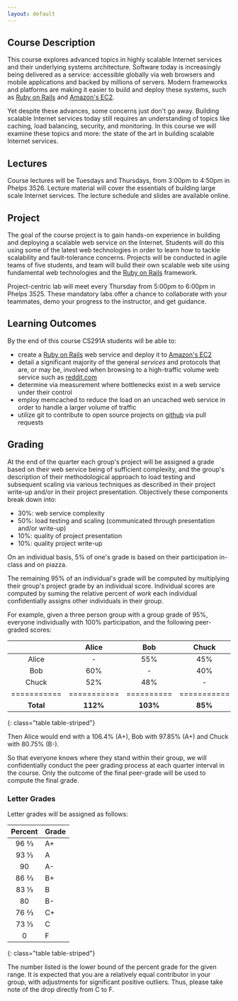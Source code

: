 ```yaml
---
layout: default
---
```


## Course Description

This course explores advanced topics in highly scalable Internet services and
their underlying systems architecture. Software today is increasingly being
delivered as a service: accessible globally via web browsers and mobile
applications and backed by millions of servers. Modern frameworks and platforms
are making it easier to build and deploy these systems, such as
[Ruby on Rails](http://rubyonrails.org/) and
[Amazon's EC2](https://aws.amazon.com/ec2/).

Yet despite these advances, some concerns just don't go away. Building scalable
Internet services today still requires an understanding of topics like caching,
load balancing, security, and monitoring. In this course we will examine these
topics and more: the state of the art in building scalable Internet services.

## Lectures

Course lectures will be Tuesdays and Thursdays, from 3:00pm to 4:50pm in
Phelps 3526. Lecture material will cover the essentials of building large scale
Internet services. The lecture schedule and slides are available online.

## Project

The goal of the course project is to gain hands-on experience in building and
deploying a scalable web service on the Internet. Students will do this using
some of the latest web technologies in order to learn how to tackle scalability
and fault-tolerance concerns. Projects will be conducted in agile teams of 
five students, and team will build their own scalable web site using
fundamental web technologies and the [Ruby on Rails](http://rubyonrails.org/)
framework.

Project-centric lab will meet every Thursday from 5:00pm to 6:00pm in
Phelps 3525. These mandatory labs offer a chance to collaborate with your teammates,
demo your progress to the instructor, and get guidance.

## Learning Outcomes

By the end of this course CS291A students will be able to:

* create a [Ruby on Rails](http://rubyonrails.org/) web service and deploy it
  to [Amazon's EC2](https://aws.amazon.com/ec2/)
* detail a significant majority of the general _services_ and protocols that
  are, or may be, involved when browsing to a high-traffic volume web service
  such as [reddit.com](https://www.reddit.com)
* determine via measurement where bottlenecks exist in a web service under
  their control
* employ memcached to reduce the load on an uncached web service in order to
  handle a larger volume of traffic
* utilize git to contribute to open source projects on
  [github](https://github.com/) via pull requests

## Grading

At the end of the quarter each group's project will be assigned a grade based
on their web service being of sufficient complexity, and the group's
description of their methodological approach to load testing and subsequent
scaling via various techniques as described in their project write-up and/or in
their project presentation. Objectively these components break down into:

* 30%: web service complexity
* 50%: load testing and scaling (communicated through presentation and/or
  write-up)
* 10%: quality of project presentation
* 10%: quality project write-up

On an individual basis, 5% of one's grade is based on their
participation in-class and on piazza.

The remaining 95% of an individual's grade will be computed by multiplying
their group's project grade by an individual score. Individual scores are
computed by suming the relative percent of _work_ each individual
confidentially assigns other individuals in their group.

For example, given a three person group with a group grade of 95%, everyone
individually with 100% participation, and the following peer-graded scores:

|           | Alice     | Bob      | Chuck     |
|:---------:|:---------:|:--------:|:---------:|
| Alice     | -         | 55%      | 45%       |
| Bob       | 60%       | -        | 40%       |
| Chuck     | 52%       | 48%      | -         |
|===========|===========|==========|===========|
| __Total__ | __112%__  | __103%__ | __85%__   |
{: class="table table-striped"}

Then Alice would end with a 106.4% (A+), Bob with 97.85% (A+) and Chuck with
80.75% (B-).

So that everyone knows where they stand within their group, we will
confidentially conduct the peer grading process at each quarter interval in the
course. Only the outcome of the final peer-grade will be used to compute the
final grade.

### Letter Grades

Letter grades will be assigned as follows:

| Percent | Grade |
|:-------:|:------|
|   96 ⅔  |   A+  |
|   93 ⅓  |   A   |
|   90    |   A-  |
|   86 ⅔  |   B+  |
|   83 ⅓  |   B   |
|   80    |   B-  |
|   76 ⅔  |   C+  |
|   73 ⅓  |   C   |
|    0    |   F   |
{: class="table table-striped"}

The number listed is the lower bound of the percent grade for the given
range. It is expected that you are a relatively equal contributor in your
group, with adjustments for significant positive outliers. Thus, please take
note of the drop directly from C to F.
